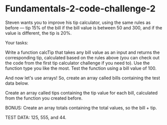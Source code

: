 # Fundamentals-2-code-challenge-2
Steven wants you to improve his tip calculator, using the same rules as before — tip 15% of the bill if the bill value is between 50 and 300, and if the value is different, the tip is 20%.

Your tasks:

Write a function calcTip that takes any bill value as an input and returns the corresponding tip, calculated based on the rules above (you can check out the code from the first tip calculator challenge if you need to). Use the function type you like the most. Test the function using a bill value of 100.

And now let's use arrays! So, create an array called bills containing the test data below.

Create an array called tips containing the tip value for each bill, calculated from the function you created before.

BONUS: Create an array totals containing the total values, so the bill + tip.

TEST DATA: 125, 555, and 44.

